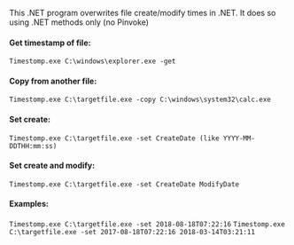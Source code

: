 This .NET program overwrites file create/modify times in .NET. It does so using .NET methods only (no Pinvoke)

#### Get timestamp of file: 

`Timestomp.exe C:\windows\explorer.exe -get`

#### Copy from another file: 

`Timestomp.exe C:\targetfile.exe -copy C:\windows\system32\calc.exe`

#### Set create: 

`Timestomp.exe C:\targetfile.exe -set CreateDate (like YYYY-MM-DDTHH:mm:ss)`

#### Set create and modify: 

`Timestomp.exe C:\targetfile.exe -set CreateDate ModifyDate`

#### Examples: 

`Timestomp.exe C:\targetfile.exe -set 2018-08-18T07:22:16`
`Timestomp.exe C:\targetfile.exe -set 2017-08-18T07:22:16 2018-03-14T03:21:11`